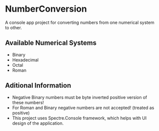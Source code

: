 # NumberConversion

A console app project for converting numbers from one numerical system to other. 

## Available Numerical Systems

* Binary
* Hexadecimal
* Octal
* Roman

## Aditional Information

* Negative Binary numbers must be byte inverted positive version of these numbers!
* For Roman and Binary negative numbers are not accepted! (treated as positive)
* This project uses Spectre.Console framework, which helps with UI design of the application.